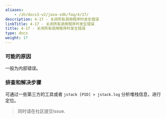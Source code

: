 ```yaml
---
aliases:
    - /zh/docs3-v2/java-sdk/faq/4/17/
description: 4-17 - 关闭所有调用程序时发生错误
linkTitle: 4-17 - 关闭所有调用程序时发生错误
title: 4-17 - 关闭所有调用程序时发生错误
type: docs
weight: 17
---
```



### 可能的原因

一般为内部错误。

### 排查和解决步骤

可通过一些第三方的工具或者 `jstack [PID] > jstack.log` 分析堆栈信息，进行定位。

> 同时请在社区提交issue.